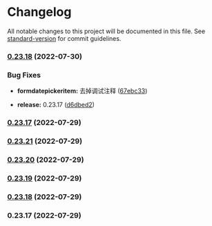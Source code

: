 # Changelog

All notable changes to this project will be documented in this file. See [standard-version](https://github.com/conventional-changelog/standard-version) for commit guidelines.

### [0.23.18](https://github.com/miyaliunian/vue2-json-form/compare/v0.23.21...v0.23.18) (2022-07-30)

### Bug Fixes

- **formdatepickeritem:** 去掉调试注释 ([67ebc33](https://github.com/miyaliunian/vue2-json-form/commit/67ebc3341553a8f99f18183981718ab962429f84))

- **release:** 0.23.17 ([d6dbed2](https://github.com/miyaliunian/vue2-json-form/commit/d6dbed21287fa5078a18cfff57fcdba02e1264bd))

### [0.23.17](https://github.com/miyaliunian/vue2-json-form/compare/v0.23.21...v0.23.17) (2022-07-29)

### [0.23.21](https://github.com/miyaliunian/vue2-json-form/compare/v0.23.20...v0.23.21) (2022-07-29)

### [0.23.20](https://github.com/miyaliunian/vue2-json-form/compare/v0.23.19...v0.23.20) (2022-07-29)

### [0.23.19](https://github.com/miyaliunian/vue2-json-form/compare/v0.23.18...v0.23.19) (2022-07-29)

### [0.23.18](https://github.com/miyaliunian/vue2-json-form/compare/v0.23.17...v0.23.18) (2022-07-29)

### 0.23.17 (2022-07-29)
